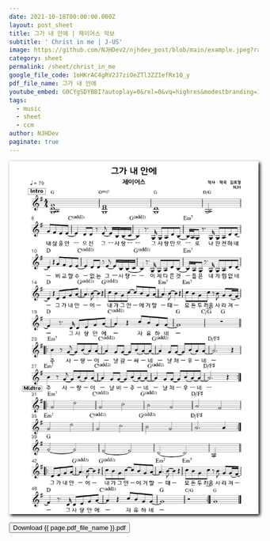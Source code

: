 ```yaml
---
date: 2021-10-18T00:00:00.000Z
layout: post_sheet
title: 그가 내 안에 | 제이어스 악보
subtitle: ' Christ in me | J-US'
image: https://github.com/NJHDev2/njhdev_post/blob/main/example.jpeg?raw=true
category: sheet
permalink: /sheet/christ_in_me
google_file_code: 1oHKrAC4gRV2J7ziOeZTl3ZZIefRx1Q_y
pdf_file_name: 그가 내 안에
youtube_embed: G0CYgSDYBBI?autoplay=0&rel=0&vq=highres&modestbranding=1
tags:
  - music
  - sheet
  - ccm
author: NJHDev
paginate: true
---
```

<img src="https://github.com/NJHDev2/njhdev_post/blob/main/sheet/%EA%B7%B8%EA%B0%80%20%EB%82%B4%20%EC%95%88%EC%97%90.png?raw=true" style="filter: drop-shadow(3px 3px 3px #000)">

<button class="downloadbtn" type="button"
onclick="download()">
<i class="fa fa-cloud-download"></i> Download {{ page.pdf_file_name }}.pdf
</button>
